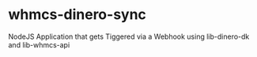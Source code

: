 # whmcs-dinero-sync
NodeJS Application that gets Tiggered via a Webhook using lib-dinero-dk and lib-whmcs-api 
